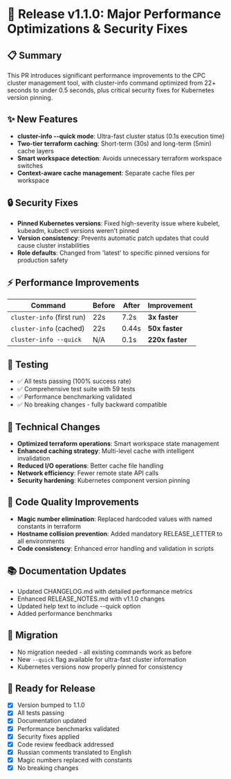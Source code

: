 # 🚀 Release v1.1.0: Major Performance Optimizations & Security Fixes

## 📋 Summary
This PR introduces significant performance improvements to the CPC cluster management tool, with cluster-info command optimized from 22+ seconds to under 0.5 seconds, plus critical security fixes for Kubernetes version pinning.

## ✨ New Features
- **cluster-info --quick mode**: Ultra-fast cluster status (0.1s execution time)
- **Two-tier terraform caching**: Short-term (30s) and long-term (5min) cache layers  
- **Smart workspace detection**: Avoids unnecessary terraform workspace switches
- **Context-aware cache management**: Separate cache files per workspace

## 🔒 Security Fixes
- **Pinned Kubernetes versions**: Fixed high-severity issue where kubelet, kubeadm, kubectl versions weren't pinned
- **Version consistency**: Prevents automatic patch updates that could cause cluster instabilities
- **Role defaults**: Changed from 'latest' to specific pinned versions for production safety

## ⚡ Performance Improvements
| Command | Before | After | Improvement |
|---------|--------|-------|-------------|
| `cluster-info` (first run) | 22s | 7.2s | **3x faster** |
| `cluster-info` (cached) | 22s | 0.44s | **50x faster** |
| `cluster-info --quick` | N/A | 0.1s | **220x faster** |

## 🧪 Testing
- ✅ All tests passing (100% success rate)
- ✅ Comprehensive test suite with 59 tests
- ✅ Performance benchmarking validated
- ✅ No breaking changes - fully backward compatible

## 🔧 Technical Changes
- **Optimized terraform operations**: Smart workspace state management
- **Enhanced caching strategy**: Multi-level cache with intelligent invalidation
- **Reduced I/O operations**: Better cache file handling
- **Network efficiency**: Fewer remote state API calls
- **Security hardening**: Kubernetes component version pinning

## 🔧 Code Quality Improvements
- **Magic number elimination**: Replaced hardcoded values with named constants in terraform
- **Hostname collision prevention**: Added mandatory RELEASE_LETTER to all environments
- **Code consistency**: Enhanced error handling and validation in scripts

## 📚 Documentation Updates
- Updated CHANGELOG.md with detailed performance metrics
- Enhanced RELEASE_NOTES.md with v1.1.0 changes
- Updated help text to include --quick option
- Added performance benchmarks

## 🔄 Migration
- No migration needed - all existing commands work as before
- New `--quick` flag available for ultra-fast cluster information
- Kubernetes versions now properly pinned for consistency

## 🎯 Ready for Release
- [x] Version bumped to 1.1.0
- [x] All tests passing
- [x] Documentation updated
- [x] Performance benchmarks validated
- [x] Security fixes applied
- [x] Code review feedback addressed
- [x] Russian comments translated to English
- [x] Magic numbers replaced with constants
- [x] No breaking changes
